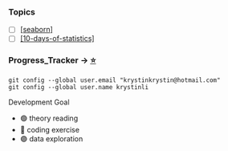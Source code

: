 ### Topics
- [ ] [[seaborn]](https://seaborn.pydata.org/tutorial.html)
- [ ] [[10-days-of-statistics]](https://www.hackerrank.com/domains/tutorials/10-days-of-statistics)

### Progress_Tracker -> [:star:](https://github.com/krystinli/Inner_Space)
```
git config --global user.email "krystinkrystin@hotmail.com"
git config --global user.name krystinli
```

Development Goal
- :green_circle: theory reading
- :large_blue_circle: coding exercise
- :purple_circle: data exploration 





